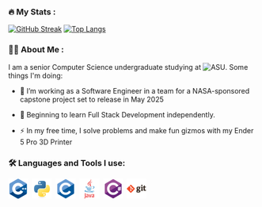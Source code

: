 ### :fire: My Stats :
[![GitHub Streak](http://github-readme-streak-stats.herokuapp.com?user=bdelucia&theme=github-dark-dimmed)](https://git.io/streak-stats)
[![Top Langs](https://github-readme-stats.vercel.app/api/top-langs/?username=bdelucia&layout=compact&theme=github_dark_dimmed)](https://github.com/anuraghazra/github-readme-stats)

### :man_technologist: About Me :

I am a senior Computer Science undergraduate studying at <img src="https://banner2.cleanpng.com/20180607/ylh/kisspng-arizona-state-university-west-campus-arizona-state-letter-gold-5b19fc1963e347.2024740115284295934092.jpg" title="ASU" alt="ASU" width="44" height="30"/>. Some things I'm doing:

- :telescope: I’m working as a Software Engineer in a team for a NASA-sponsored capstone project set to release in May 2025

- :seedling: Beginning to learn Full Stack Development independently.

- :zap: In my free time, I solve problems and make fun gizmos with my Ender 5 Pro 3D Printer

### :hammer_and_wrench: Languages and Tools I use:
<div>
  <img src="https://github.com/devicons/devicon/blob/master/icons/cplusplus/cplusplus-original.svg" title="C++" alt= "C++" width="40" height="40"/>&nbsp;
  <img src="https://github.com/devicons/devicon/blob/master/icons/python/python-original.svg" title="Python" alt= "Python" width="40" height="40"/>&nbsp;
  <img src="https://github.com/devicons/devicon/blob/master/icons/c/c-original.svg" title="Python" alt= "Python" width="40" height="40"/>&nbsp;
  <img src="https://github.com/devicons/devicon/blob/master/icons/java/java-original-wordmark.svg" title="Java" alt="Java" width="40" height="40"/>&nbsp;
  <img src="https://github.com/devicons/devicon/blob/master/icons/csharp/csharp-original.svg" title="C#" alt="C#" width="40" height="40"/>&nbsp;
  <img src="https://github.com/devicons/devicon/blob/master/icons/git/git-original-wordmark.svg" title="Git" **alt="Git" width="40" height="40"/>
</div>

